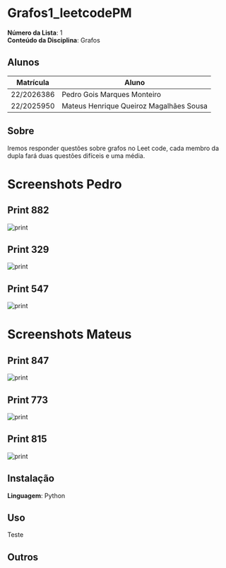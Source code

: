 # Grafos1_leetcodePM

**Número da Lista**: 1<br>
**Conteúdo da Disciplina**: Grafos<br>

## Alunos
|Matrícula | Aluno |
| -- | -- |
| 22/2026386  |  Pedro Gois Marques Monteiro |
| 22/2025950  |  Mateus Henrique Queiroz Magalhães Sousa |

## Sobre 
Iremos responder questões sobre grafos no Leet code, cada membro da dupla fará duas questões difíceis e uma média.

# Screenshots Pedro

## Print 882

![print](./Resposta_882/accept882.png)

## Print 329

![print](./Resposta_329/accept329.png)

## Print 547

![print](./Resposta_547/accept547.png)

# Screenshots Mateus

## Print 847

![print](./Resposta_847/accept847.png)

## Print 773

![print](./Resposta_773/accept773.png)

## Print 815

![print](./Resposta_815/accept815.png)


## Instalação 
**Linguagem**: Python<br>

## Uso 
Teste

## Outros 





